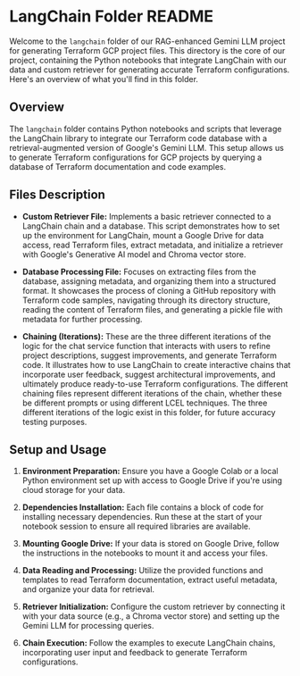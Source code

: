 # LangChain Folder README

Welcome to the `langchain` folder of our RAG-enhanced Gemini LLM project for generating Terraform GCP project files. This directory is the core of our project, containing the Python notebooks that integrate LangChain with our data and custom retriever for generating accurate Terraform configurations. Here's an overview of what you'll find in this folder.

## Overview

The `langchain` folder contains Python notebooks and scripts that leverage the LangChain library to integrate our Terraform code database with a retrieval-augmented version of Google's Gemini LLM. This setup allows us to generate Terraform configurations for GCP projects by querying a database of Terraform documentation and code examples.

## Files Description

- **Custom Retriever File:** Implements a basic retriever connected to a LangChain chain and a database. This script demonstrates how to set up the environment for LangChain, mount a Google Drive for data access, read Terraform files, extract metadata, and initialize a retriever with Google's Generative AI model and Chroma vector store.

- **Database Processing File:** Focuses on extracting files from the database, assigning metadata, and organizing them into a structured format. It showcases the process of cloning a GitHub repository with Terraform code samples, navigating through its directory structure, reading the content of Terraform files, and generating a pickle file with metadata for further processing.

- **Chaining (Iterations):** These are the three different iterations of the logic for the chat service function that interacts with users to refine project descriptions, suggest improvements, and generate Terraform code. It illustrates how to use LangChain to create interactive chains that incorporate user feedback, suggest architectural improvements, and ultimately produce ready-to-use Terraform configurations. The different chaining files represent different iterations of the chain, whether these be different prompts or using different LCEL techniques.
  The three different iterations of the logic exist in this folder, for future accuracy testing purposes.

## Setup and Usage

1. **Environment Preparation:** Ensure you have a Google Colab or a local Python environment set up with access to Google Drive if you're using cloud storage for your data.

2. **Dependencies Installation:** Each file contains a block of code for installing necessary dependencies. Run these at the start of your notebook session to ensure all required libraries are available.

3. **Mounting Google Drive:** If your data is stored on Google Drive, follow the instructions in the notebooks to mount it and access your files.

4. **Data Reading and Processing:** Utilize the provided functions and templates to read Terraform documentation, extract useful metadata, and organize your data for retrieval.

5. **Retriever Initialization:** Configure the custom retriever by connecting it with your data source (e.g., a Chroma vector store) and setting up the Gemini LLM for processing queries.

6. **Chain Execution:** Follow the examples to execute LangChain chains, incorporating user input and feedback to generate Terraform configurations.
